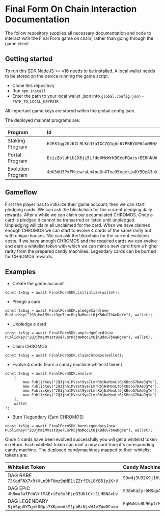 # Final Form On Chain Interaction Documentation

The follow repository supplies all necessary documentation and code to interact with the Final Form game on chain, rather than going through the game client.

## Getting started

To run this SDK NodeJS >= v16 needs to be installed.
A local wallet needs to be stored on the device running the game script.

- Clone this repository
- Run `npm install`
- Enter the path to your local wallet .json into `global.config.json` - `PATH_TO_LOCAL_KEYPAIR`

All important game keys are stored within the global.config.json.


The deployed mainnet programs are:

| Program           | Id                 |
|:------------------|:-------------------|
| Staking Program   | `HJF81gg2GzKCL9LKnd7aTXCZQ1g6c67PBBYUP64oN9Hz` |
| Portal Program    | `EcizZotuHib1X8jL5LfdeVMeWrKDEeoFQacsrEE6hNUd` |
| Evolution Program | `4oU3dU3PxFMjewruLh4nuGnXTxa95xaekiwDY5DeA3nX` |


## Gameflow

First the player has to initialize their game account, then we can start pledging cards. We can ask the blockchain for the current pledging daily rewards. After a while we can claim our accumulated CHROMOS. Once a card is pledged it cannot be transerred or listed until unpledged. Unpledging will claim all unclaimed for the card. When we have claimed enough CHROMOS we can start to evolve 4 cards of the same rarity but with unique houses. We can ask the blokchain for the current evolution costs. If we have anough CHROMOS and the required cards we can evolve and earn a whitelist token with which we can mint a new card from a higher rarity from the prepared candy machines. Legendary cards can be burned for CHROMOS rewards.


## Examples

- Create the game account


```
const txSig = await FinalFormSDK.initialize(wallet);

```

- Pledge a card


```
const txSig = await FinalFormSDK.pledgeCard(new PublicKey("2Q3jhm1MVsst9ye7LmrRbjNaMooLt6jKBdoG7bAeDgYe"), wallet);

```

- Unpledge a card


```
const txSig = await FinalFormSDK.unpledgeCard(new PublicKey("2Q3jhm1MVsst9ye7LmrRbjNaMooLt6jKBdoG7bAeDgYe"), wallet);

```

- Claim CHROMOS


```
const txSig = await FinalFormSDK.claimChromos(wallet);

```

- Evolve 4 cards (Earn a candy machine whitelist token)


``` 
const txSig = await FinalFormSDK.evolve(
    [
        new PublicKey("2Q3jhm1MVsst9ye7LmrRbjNaMooLt6jKBdoG7bAeDgYe"),
        new PublicKey("2Q3jhm1MVsst9ye7LmrRbjNaMooLt6jKBdoG7bAeDgYe"),
        new PublicKey("2Q3jhm1MVsst9ye7LmrRbjNaMooLt6jKBdoG7bAeDgYe"),
        new PublicKey("2Q3jhm1MVsst9ye7LmrRbjNaMooLt6jKBdoG7bAeDgYe")
    ],
    wallet
);

```

- Burn 1 legendary (Earn CHROMOS)


```
const txSig = await FinalFormSDK.burnLegendary(new PublicKey("2Q3jhm1MVsst9ye7LmrRbjNaMooLt6jKBdoG7bAeDgYe"), wallet);

```


Once 4 cards have been evolved successfully you will get a whitelist token in return. Each whitelist token can mint a new card from it's coresponding candy machine. The deployed candymachines mapped to their whitelist tokens are:


| Whitelist Token           | Candy Machine                     |
|:--------------------------|:----------------------------------|
| DAG RARE `73KadFNX7xRtXLn9hFUmz9qMB1tZZrfEVL8YB51yiKrV`       | `9Dw4j3U92X9j1Hbj6oTiVCi9o9cadZzvQKz1wEmUvVWZ` |
| DAG EPIC `4h8mu3aTFaWVrtMAExiEuSy5EjeG3UktCrr1LHBNAxUz`       | `5J8nKa2yr6MSqaAhyjQ9sbV5eZxMNvVcHdPm7utryouv` |
| DAG LEGENDARY `8jbSppGXTgmkDGps7XKpvwAkS1pbBcNjvWJvZWwGCnmn`  | `FqWxNzu8U96ptrMzcNVPEzuoV9v7JzTY72mJ7d831Z8N` |
